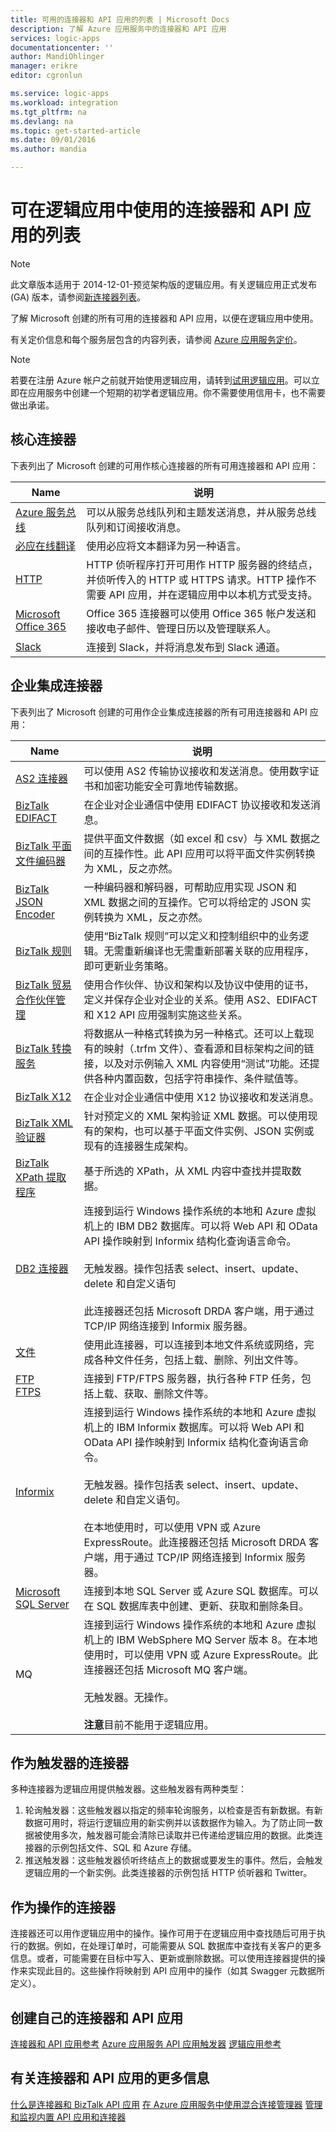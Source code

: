```yaml
---
title: 可用的连接器和 API 应用的列表 | Microsoft Docs
description: 了解 Azure 应用服务中的连接器和 API 应用
services: logic-apps
documentationcenter: ''
author: MandiOhlinger
manager: erikre
editor: cgronlun

ms.service: logic-apps
ms.workload: integration
ms.tgt_pltfrm: na
ms.devlang: na
ms.topic: get-started-article
ms.date: 09/01/2016
ms.author: mandia

---
```

# 可在逻辑应用中使用的连接器和 API 应用的列表
> [!NOTE]
> 此文章版本适用于 2014-12-01-预览架构版的逻辑应用。有关逻辑应用正式发布 (GA) 版本，请参阅[新连接器列表](../connectors/apis-list.md)。
> 
> 

了解 Microsoft 创建的所有可用的连接器和 API 应用，以便在逻辑应用中使用。

有关定价信息和每个服务层包含的内容列表，请参阅 [Azure 应用服务定价](https://azure.microsoft.com/pricing/details/app-service/)。

> [!NOTE]
> 若要在注册 Azure 帐户之前就开始使用逻辑应用，请转到[试用逻辑应用](https://tryappservice.azure.com/?appservice=logic)。可以立即在应用服务中创建一个短期的初学者逻辑应用。你不需要使用信用卡，也不需要做出承诺。
> 
> 

## 核心连接器
下表列出了 Microsoft 创建的可用作核心连接器的所有可用连接器和 API 应用：

| Name | 说明 |
| --- | --- |
| [Azure 服务总线](app-service-logic-connector-azureservicebus.md) |可以从服务总线队列和主题发送消息，并从服务总线队列和订阅接收消息。 |
| [必应在线翻译](https://azure.microsoft.com/marketplace/partners/bing/microsofttranslator/) |使用必应将文本翻译为另一种语言。 |
| [HTTP](app-service-logic-connector-http.md) |HTTP 侦听程序打开可用作 HTTP 服务器的终结点，并侦听传入的 HTTP 或 HTTPS 请求。HTTP 操作不需要 API 应用，并在逻辑应用中以本机方式受支持。 |
| [Microsoft Office 365](app-service-logic-connector-office365.md) |Office 365 连接器可以使用 Office 365 帐户发送和接收电子邮件、管理日历以及管理联系人。 |
| [Slack](app-service-logic-connector-slack.md) |连接到 Slack，并将消息发布到 Slack 通道。 |

## 企业集成连接器
下表列出了 Microsoft 创建的可用作企业集成连接器的所有可用连接器和 API 应用：

| Name | 说明 |
| --- | --- |
| [AS2 连接器](app-service-logic-connector-as2.md) |可以使用 AS2 传输协议接收和发送消息。使用数字证书和加密功能安全可靠地传输数据。 |
| [BizTalk EDIFACT](app-service-logic-connector-edifact.md) |在企业对企业通信中使用 EDIFACT 协议接收和发送消息。 |
| [BizTalk 平面文件编码器](app-service-logic-flatfile-encoder.md) |提供平面文件数据（如 excel 和 csv）与 XML 数据之间的互操作性。此 API 应用可以将平面文件实例转换为 XML，反之亦然。 |
| [BizTalk JSON Encoder](app-service-logic-connector-jsonencoder.md) |一种编码器和解码器，可帮助应用实现 JSON 和 XML 数据之间的互操作。它可以将给定的 JSON 实例转换为 XML，反之亦然。 |
| [BizTalk 规则](app-service-logic-use-biztalk-rules.md) |使用“BizTalk 规则”可以定义和控制组织中的业务逻辑。无需重新编译也无需重新部署关联的应用程序，即可更新业务策略。 |
| [BizTalk 贸易合作伙伴管理](app-service-logic-connector-tpm.md) |使用合作伙伴、协议和架构以及协议中使用的证书，定义并保存企业对企业的关系。使用 AS2、EDIFACT 和 X12 API 应用强制实施这些关系。 |
| [BizTalk 转换服务](app-service-logic-transform-xml-documents.md) |将数据从一种格式转换为另一种格式。还可以上载现有的映射（.trfm 文件）、查看源和目标架构之间的链接，以及对示例输入 XML 内容使用“测试”功能。还提供各种内置函数，包括字符串操作、条件赋值等。 |
| [BizTalk X12](app-service-logic-connector-x12.md) |在企业对企业通信中使用 X12 协议接收和发送消息。 |
| [BizTalk XML 验证器](app-service-logic-xml-validator.md) |针对预定义的 XML 架构验证 XML 数据。可以使用现有的架构，也可以基于平面文件实例、JSON 实例或现有的连接器生成架构。 |
| [BizTalk XPath 提取程序](app-service-logic-xpath-extract.md) |基于所选的 XPath，从 XML 内容中查找并提取数据。 |
| [DB2 连接器](app-service-logic-connector-db2.md) |连接到运行 Windows 操作系统的本地和 Azure 虚拟机上的 IBM DB2 数据库。可以将 Web API 和 OData API 操作映射到 Informix 结构化查询语言命令。<br/><br/>无触发器。操作包括表 select、insert、update、delete 和自定义语句<br/><br/>此连接器还包括 Microsoft DRDA 客户端，用于通过 TCP/IP 网络连接到 Informix 服务器。 |
| [文件](app-service-logic-connector-file.md) |使用此连接器，可以连接到本地文件系统或网络，完成各种文件任务，包括上载、删除、列出文件等。 |
| [FTP<br/>FTPS](app-service-logic-connector-ftp.md) |连接到 FTP/FTPS 服务器，执行各种 FTP 任务，包括上载、获取、删除文件等。 |
| [Informix](app-service-logic-connector-informix.md) |连接到运行 Windows 操作系统的本地和 Azure 虚拟机上的 IBM Informix 数据库。可以将 Web API 和 OData API 操作映射到 Informix 结构化查询语言命令。<br/><br/>无触发器。操作包括表 select、insert、update、delete 和自定义语句。<br/><br/>在本地使用时，可以使用 VPN 或 Azure ExpressRoute。此连接器还包括 Microsoft DRDA 客户端，用于通过 TCP/IP 网络连接到 Informix 服务器。 |
| [Microsoft SQL Server](app-service-logic-connector-sql.md) |连接到本地 SQL Server 或 Azure SQL 数据库。可以在 SQL 数据库表中创建、更新、获取和删除条目。 |
| MQ |连接到运行 Windows 操作系统的本地和 Azure 虚拟机上的 IBM WebSphere MQ Server 版本 8。在本地使用时，可以使用 VPN 或 Azure ExpressRoute。此连接器还包括 Microsoft MQ 客户端。<br/><br/>无触发器。无操作。<br/><br/>**注意**目前不能用于逻辑应用。 |

## 作为触发器的连接器
多种连接器为逻辑应用提供触发器。这些触发器有两种类型：

1. 轮询触发器：这些触发器以指定的频率轮询服务，以检查是否有新数据。有新数据可用时，将运行逻辑应用的新实例并以该数据作为输入。为了防止同一数据被使用多次，触发器可能会清除已读取并已传递给逻辑应用的数据。此类连接器的示例包括文件、SQL 和 Azure 存储。
2. 推送触发器：这些触发器侦听终结点上的数据或要发生的事件。然后，会触发逻辑应用的一个新实例。此类连接器的示例包括 HTTP 侦听器和 Twitter。

## 作为操作的连接器
连接器还可以用作逻辑应用中的操作。操作可用于在逻辑应用中查找随后可用于执行的数据。例如，在处理订单时，可能需要从 SQL 数据库中查找有关客户的更多信息。或者，可能需要在目标中写入、更新或删除数据。可以使用连接器提供的操作来实现此目的。这些操作将映射到 API 应用中的操作（如其 Swagger 元数据所定义）。

## 创建自己的连接器和 API 应用
[连接器和 API 应用参考](http://aka.ms/appservicesconnectorreference) [Azure 应用服务 API 应用触发器](../app-service-api/app-service-api-dotnet-triggers.md) [逻辑应用参考](https://msdn.microsoft.com/library/azure/dn948510.aspx)

## 有关连接器和 API 应用的更多信息
[什么是连接器和 BizTalk API 应用](app-service-logic-what-are-biztalk-api-apps.md) [在 Azure 应用服务中使用混合连接管理器](app-service-logic-hybrid-connection-manager.md) [管理和监视内置 API 应用和连接器](app-service-logic-monitor-your-connectors.md)

<!---HONumber=AcomDC_0921_2016-->
